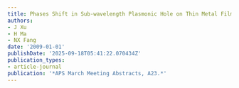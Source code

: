 ```yaml
---
title: Phases Shift in Sub-wavelength Plasmonic Hole on Thin Metal Film.
authors:
- J Xu
- H Ma
- NX Fang
date: '2009-01-01'
publishDate: '2025-09-18T05:41:22.070434Z'
publication_types:
- article-journal
publication: '*APS March Meeting Abstracts, A23.*'
---
```


